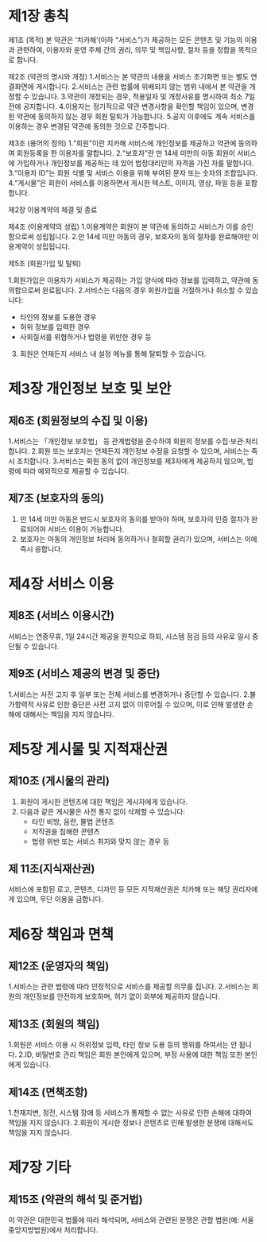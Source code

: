 # 제1장 총칙

제1조 (목적)
본 약관은 ‘치카해’(이하 “서비스”)가 제공하는 모든 콘텐츠 및 기능의 이용과 관련하여, 이용자와 운영 주체 간의 권리, 의무 및 책임사항, 절차 등을 정함을 목적으로 합니다.

제2조 (약관의 명시와 개정)
1.서비스는 본 약관의 내용을 서비스 초기화면 또는 별도 연결화면에 게시합니다.
2.서비스는 관련 법률에 위배되지 않는 범위 내에서 본 약관을 개정할 수 있습니다.
3.약관이 개정되는 경우, 적용일자 및 개정사유를 명시하여 최소 7일 전에 공지합니다.
4.이용자는 정기적으로 약관 변경사항을 확인할 책임이 있으며, 변경된 약관에 동의하지 않는 경우 회원 탈퇴가 가능합니다.
5.공지 이후에도 계속 서비스를 이용하는 경우 변경된 약관에 동의한 것으로 간주합니다.

제3조 (용어의 정의)
1.“회원”이란 치카해 서비스에 개인정보를 제공하고 약관에 동의하여 회원등록을 한 이용자를 말합니다.
2.“보호자”란 만 14세 미만의 아동 회원이 서비스에 가입하거나 개인정보를 제공하는 데 있어 법정대리인의 자격을 가진 자를 말합니다.
3.“이용자 ID”는 회원 식별 및 서비스 이용을 위해 부여된 문자 또는 숫자의 조합입니다.
4.“게시물”은 회원이 서비스를 이용하면서 게시한 텍스트, 이미지, 영상, 파일 등을 포함합니다.

제2장 이용계약의 체결 및 종료

제4조 (이용계약의 성립) 1.이용계약은 회원이 본 약관에 동의하고 서비스가 이를 승인함으로써 성립됩니다. 2.만 14세 미만 아동의 경우, 보호자의 동의 절차를 완료해야만 이용계약이 성립됩니다.

제5조 (회원가입 및 탈퇴)

1.회원가입은 이용자가 서비스가 제공하는 가입 양식에 따라 정보를 입력하고, 약관에 동의함으로써 완료됩니다.
2.서비스는 다음의 경우 회원가입을 거절하거나 취소할 수 있습니다:
- 타인의 정보를 도용한 경우
- 허위 정보를 입력한 경우
- 사회질서를 위협하거나 법령을 위반한 경우 등
3. 회원은 언제든지 서비스 내 설정 메뉴를 통해 탈퇴할 수 있습니다.
# 제3장 개인정보 보호 및 보안

## 제6조 (회원정보의 수집 및 이용)

1.서비스는 「개인정보 보호법」 등 관계법령을 준수하여 회원의 정보를 수집·보관·처리합니다.
2.회원 또는 보호자는 언제든지 개인정보 수정을 요청할 수 있으며, 서비스는 즉시 조치합니다.
3.서비스는 회원 동의 없이 개인정보를 제3자에게 제공하지 않으며, 법령에 따라 예외적으로 제공할 수 있습니다.

## 제7조 (보호자의 동의)

1. 만 14세 미만 아동은 반드시 보호자의 동의를 받아야 하며, 보호자의 인증 절차가 완료되어야 서비스 이용이 가능합니다.
2. 보호자는 아동의 개인정보 처리에 동의하거나 철회할 권리가 있으며, 서비스는 이에 즉시 응합니다.

# 제4장 서비스 이용

## 제8조 (서비스 이용시간)

서비스는 연중무휴, 1일 24시간 제공을 원칙으로 하되, 시스템 점검 등의 사유로 일시 중단될 수 있습니다.

## 제9조 (서비스 제공의 변경 및 중단)

1.서비스는 사전 고지 후 일부 또는 전체 서비스를 변경하거나 중단할 수 있습니다.
2.불가항력적 사유로 인한 중단은 사전 고지 없이 이루어질 수 있으며, 이로 인해 발생한 손해에 대해서는 책임을 지지 않습니다.

# 제5장 게시물 및 지적재산권

## 제10조 (게시물의 관리)

1. 회원이 게시한 콘텐츠에 대한 책임은 게시자에게 있습니다.
2. 다음과 같은 게시물은 사전 통지 없이 삭제할 수 있습니다:
   - 타인 비방, 음란, 불법 콘텐츠
   - 저작권을 침해한 콘텐츠
   - 법령 위반 또는 서비스 취지와 맞지 않는 경우 등
## 제 11조(지식재산권)
서비스에 포함된 로고, 콘텐츠, 디자인 등 모든 지적재산권은 치카해 또는 해당 권리자에게 있으며, 무단 이용을 금합니다.

# 제6장 책임과 면책

## 제12조 (운영자의 책임)

1.서비스는 관련 법령에 따라 안정적으로 서비스를 제공할 의무를 집니다.
2.서비스는 회원의 개인정보를 안전하게 보호하며, 허가 없이 외부에 제공하지 않습니다.

## 제13조 (회원의 책임)

1.회원은 서비스 이용 시 허위정보 입력, 타인 정보 도용 등의 행위를 하여서는 안 됩니다.
2.ID, 비밀번호 관리 책임은 회원 본인에게 있으며, 부정 사용에 대한 책임 또한 본인에게 있습니다.

## 제14조 (면책조항)

1.천재지변, 정전, 시스템 장애 등 서비스가 통제할 수 없는 사유로 인한 손해에 대하여 책임을 지지 않습니다.
2.회원이 게시한 정보나 콘텐츠로 인해 발생한 분쟁에 대해서도 책임을 지지 않습니다.

# 제7장 기타

## 제15조 (약관의 해석 및 준거법)

이 약관은 대한민국 법률에 따라 해석되며, 서비스와 관련된 분쟁은 관할 법원(예: 서울중앙지방법원)에서 처리합니다.
